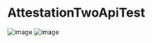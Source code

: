 # AttestationTwoApiTest
![image](https://user-images.githubusercontent.com/115879083/232581889-b026a211-7fa9-45df-9414-4b1dd1fde23e.png)
![image](https://user-images.githubusercontent.com/115879083/232581937-bc22e7c4-6edf-4833-ac29-071a40e30725.png)
